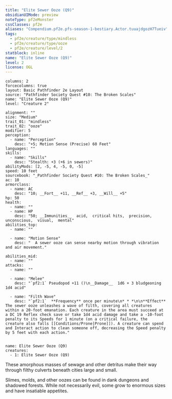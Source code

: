 ```yaml
---
title: "Elite Sewer Ooze (Q9)"
obsidianUIMode: preview
noteType: pf2eMonster
cssClasses: pf2e
aliases: "Compendium.pf2e.pfs-season-1-bestiary.Actor.tuuajdgozH7Tueiv" 
tags:
  - pf2e/creature/type/mindless
  - pf2e/creature/type/ooze
  - pf2e/creature/level/2
statblock: inline
name: "Elite Sewer Ooze (Q9)"
level: 2
license: OGL
---
```


```statblock
columns: 2
forcecolumns: true
layout: Basic Pathfinder 2e Layout
source: "Pathfinder Society Quest #10: The Broken Scales"
name: "Elite Sewer Ooze (Q9)"
level: "Creature 2"

alignment: ""
size: "Medium"
trait_01: "mindless"
trait_02: "ooze"
modifier: 5
perception:
  - name: "Perception"
    desc: "+5; Motion Sense (Precise) 60 Feet"
languages: ""
skills:
  - name: "Skills"
    desc: "Stealth: +3 (+6 in sewers)"
abilityMods: [2, -5, 4, -5, 0, -5]
speed: 10 feet
sourcebook: "_Pathfinder Society Quest #10: The Broken Scales_"
ac: 10
armorclass:
  - name: AC
    desc: "10; __Fort__ +11, __Ref__ +3, __Will__ +5"
hp: 50
health:
  - name: ""
  - name: HP
    desc: "50; __Immunities__  acid,  critical hits,  precision,  unconscious,  visual,  mental"
abilities_top:
  - name: ""

  - name: "Motion Sense"
    desc: "  A sewer ooze can sense nearby motion through vibration and air movement."

abilities_mid:
  - name: ""
attacks:
  - name: ""

  - name: "Melee"
    desc: "`pf2:1` Pseudopod +11 ()\n__Damage__  1d6 + 3 bludgeoning 1d4 acid"

  - name: "Filth Wave"
    desc: "`pf2:1`  **Frequency** once per minute\n* * *\n\n**Effect** The sewer ooze unleashes a wave of filth, covering all creatures within a 20-foot emanation. Each creature in the area must succeed at a DC 19 Reflex check save or take 1d4 acid damage and take a -10-foot penalty to its Speeds for 1 minute (on a critical failure, the creature also falls [[Conditions/Prone|Prone]]). A creature can spend and Interact action to clean someone off, decreasing the Speed penalty by 5 feet with each action."
 
```

```encounter-table
name: Elite Sewer Ooze (Q9)
creatures:
  - 1: Elite Sewer Ooze (Q9)
```



These amorphous masses of sewage and other detritus make their way through filthy culverts beneath cities large and small.

Slimes, molds, and other oozes can be found in dank dungeons and shadowed forests. While not necessarily evil, some grow to enormous sizes and have insatiable appetites.
